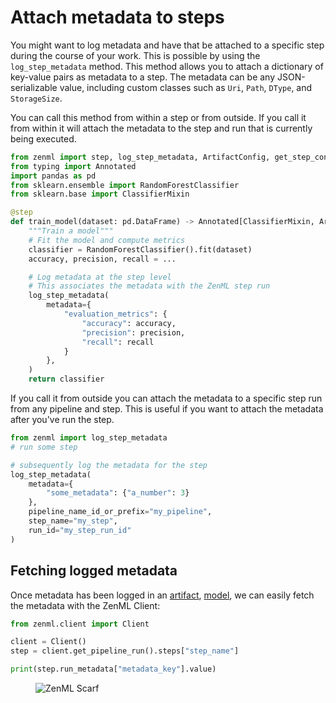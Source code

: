 # Attach metadata to steps

You might want to log metadata and have that be attached to a specific step during the course of your work. This is possible by using the `log_step_metadata` method. This method allows you to attach a dictionary of key-value pairs as metadata to a step. The metadata can be any JSON-serializable value, including custom classes such as `Uri`, `Path`, `DType`, and `StorageSize`.

You can call this method from within a step or from outside. If you call it from within it will attach the metadata to the step and run that is currently being executed.

```python
from zenml import step, log_step_metadata, ArtifactConfig, get_step_context
from typing import Annotated
import pandas as pd
from sklearn.ensemble import RandomForestClassifier
from sklearn.base import ClassifierMixin

@step
def train_model(dataset: pd.DataFrame) -> Annotated[ClassifierMixin, ArtifactConfig(name="sklearn_classifier", is_model_artifact=True)]:
    """Train a model"""
    # Fit the model and compute metrics
    classifier = RandomForestClassifier().fit(dataset)
    accuracy, precision, recall = ...

    # Log metadata at the step level
    # This associates the metadata with the ZenML step run
    log_step_metadata(
        metadata={
            "evaluation_metrics": {
                "accuracy": accuracy,
                "precision": precision,
                "recall": recall
            }
        },
    )
    return classifier
```

If you call it from outside you can attach the metadata to a specific step run from any pipeline and step. This is useful if you want to attach the metadata after you've run the step.

```python
from zenml import log_step_metadata
# run some step

# subsequently log the metadata for the step
log_step_metadata(
    metadata={
        "some_metadata": {"a_number": 3}
    },
    pipeline_name_id_or_prefix="my_pipeline",
    step_name="my_step",
    run_id="my_step_run_id"
)
```

## Fetching logged metadata

Once metadata has been logged in an [artifact](../metadata/attach-metadata-to-a-artifact.md), [model](attach-metadata-to-a-model.md), we can easily fetch the metadata with the ZenML Client:

```python
from zenml.client import Client

client = Client()
step = client.get_pipeline_run().steps["step_name"]

print(step.run_metadata["metadata_key"].value)
```
<!-- For scarf -->
<figure><img alt="ZenML Scarf" referrerpolicy="no-referrer-when-downgrade" src="https://static.scarf.sh/a.png?x-pxid=f0b4f458-0a54-4fcd-aa95-d5ee424815bc" /></figure>


